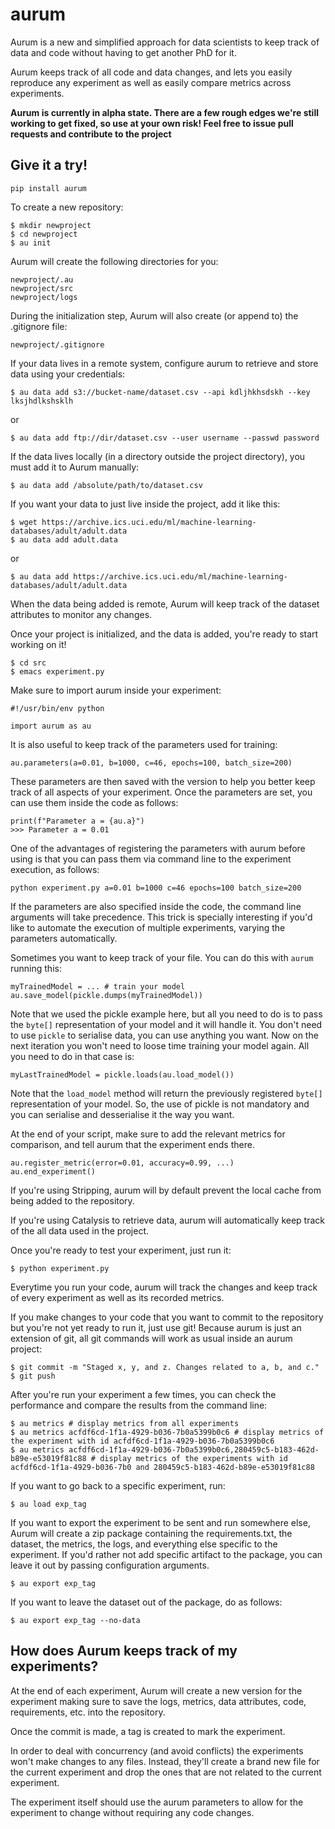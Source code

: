# aurum

Aurum is a new and simplified approach for data scientists to keep track of
data and code without having to get another PhD for it.

Aurum keeps track of all code and data changes, and lets you easily reproduce
any experiment as well as easily compare metrics across experiments.

__Aurum is currently in alpha state. There are a few rough edges we're still
working to get fixed, so use at your own risk! Feel free to issue pull requests
and contribute to the project__

## Give it a try!

    pip install aurum

To create a new repository:

    $ mkdir newproject
    $ cd newproject
    $ au init

Aurum will create the following directories for you:

    newproject/.au
    newproject/src
    newproject/logs

During the initialization step, Aurum will also create (or append to) the .gitignore file:

    newproject/.gitignore

If your data lives in a remote system, configure aurum to retrieve and store data using your credentials:

    $ au data add s3://bucket-name/dataset.csv --api kdljhkhsdskh --key lksjhdlkshsklh
    
or

    $ au data add ftp://dir/dataset.csv --user username --passwd password

If the data lives locally (in a directory outside the project directory), you must add it to Aurum manually:

    $ au data add /absolute/path/to/dataset.csv

If you want your data to just live inside the project, add it like this:

    $ wget https://archive.ics.uci.edu/ml/machine-learning-databases/adult/adult.data
    $ au data add adult.data
    
or

    $ au data add https://archive.ics.uci.edu/ml/machine-learning-databases/adult/adult.data

When the data being added is remote, Aurum will keep track of the dataset attributes to monitor any changes.


Once your project is initialized, and the data is added, you're ready to start working on it!

    $ cd src
    $ emacs experiment.py
    
Make sure to import aurum inside your experiment:
    
    #!/usr/bin/env python
    
    import aurum as au

It is also useful to keep track of the parameters used for training:

    au.parameters(a=0.01, b=1000, c=46, epochs=100, batch_size=200)
    
These parameters are then saved with the version to help you better keep track of all aspects of your experiment. Once the parameters are set, you can use them inside the code as follows:

    print(f"Parameter a = {au.a}")
    >>> Parameter a = 0.01

One of the advantages of registering the parameters with aurum before using is that you can pass them via command line to the experiment execution, as follows:

    python experiment.py a=0.01 b=1000 c=46 epochs=100 batch_size=200
   
If the parameters are also specified inside the code, the command line arguments will take precedence.
This trick is specially interesting if you'd like to automate the execution of multiple experiments, varying the parameters
automatically.

Sometimes you want to keep track of your file. You can do this with `aurum` running this:

    myTrainedModel = ... # train your model
    au.save_model(pickle.dumps(myTrainedModel))

Note that we used the pickle example here, but all you need to do is to pass the `byte[]` representation of your model and it will handle it. You don't need to use `pickle` to serialise data, you can use anything you want. Now on the next iteration you won't need to loose time training your model again. All you need to do in that case is:

    myLastTrainedModel = pickle.loads(au.load_model())

Note that the `load_model` method will return the previously registered `byte[]` representation of your model. So, the use of pickle is not mandatory and you can serialise and desserialise it the way you want.

At the end of your script, make sure to add the relevant metrics for comparison, and tell aurum that the experiment ends there.    
    
    au.register_metric(error=0.01, accuracy=0.99, ...)
    au.end_experiment()

If you're using Stripping, aurum will by default prevent the local cache from being added to the repository.

If you're using Catalysis to retrieve data, aurum will automatically keep track of the all data used in the project.

Once you're ready to test your experiment, just run it: 

    $ python experiment.py

Everytime you run your code, aurum will track the changes and keep track of every experiment as well as its recorded metrics.

If you make changes to your code that you want to commit to the repository but you're not yet ready to run it, just use git! Because aurum is just an extension of git, all git commands will work as usual inside an aurum project:

    $ git commit -m "Staged x, y, and z. Changes related to a, b, and c."
    $ git push

After you're run your experiment a few times, you can check the performance and compare the results from the command line:

    $ au metrics # display metrics from all experiments
    $ au metrics acfdf6cd-1f1a-4929-b036-7b0a5399b0c6 # display metrics of the experiment with id acfdf6cd-1f1a-4929-b036-7b0a5399b0c6
    $ au metrics acfdf6cd-1f1a-4929-b036-7b0a5399b0c6,280459c5-b183-462d-b89e-e53019f81c88 # display metrics of the experiments with id acfdf6cd-1f1a-4929-b036-7b0 and 280459c5-b183-462d-b89e-e53019f81c88

If you want to go back to a specific experiment, run:

    $ au load exp_tag

If you want to export the experiment to be sent and run somewhere else, Aurum will create a zip
package containing the requirements.txt, the dataset, the metrics, the logs, and everything else
specific to the experiment. If you'd rather not add specific artifact to the package, you can
leave it out by passing configuration arguments.

    $ au export exp_tag

If you want to leave the dataset out of the package, do as follows:

    $ au export exp_tag --no-data


## How does Aurum keeps track of my experiments?

At the end of each experiment, Aurum will create a new version for the experiment making sure
to save the logs, metrics, data attributes, code, requirements, etc. into the repository.

Once the commit is made, a tag is created to mark the experiment.

In order to deal with concurrency (and avoid conflicts) the experiments won't make changes to
any files. Instead, they'll create a brand new file for the current experiment and drop the
ones that are not related to the current experiment.

The experiment itself should use the aurum parameters to allow for the experiment to change
without requiring any code changes.



